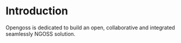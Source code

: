 # Introduction #
Opengoss is dedicated to build an open, collaborative and integrated seamlessly NGOSS solution.